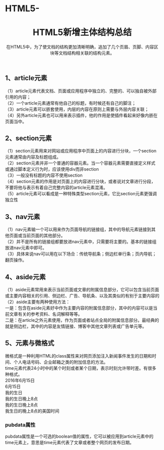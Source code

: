 # HTML5-
<header>
        <h1>HTML5新增主体结构总结</h1>
        <aside>在HTML5中，为了使文档的结构更加清晰明确，追加了几个页眉、页脚、内容区块等文档结构相关联的结构元素。</aside>
    </header>
    <main>
        <section>
            <article>
                <section><h2>1、article元素</h2></section>
                <section>
                    <p>
                        <section>（1）article元素代表文档、页面或应用程序中独立的、完整的、可以独自被外部引用的内容；</section>
                        <section>（2）一个article元素通常有他自己的标题，有时候还有自己的脚注；</section>
                        <section>（3）article元素可以嵌套使用，内层的内容在原则上需要与外层内容关联；</section>
                        <section>（4）另外article元素也可以用来表示插件，他的作用是使插件看起来好像内嵌在页面当中。</section>
                    </p>
                </section>
            </article>
        </section>
        <section>
            <article>
                <section><h2>2、section元素</h2></section>
                <section>
                    <p>
                        <section>（1）section元素用来对网站或应用程序中页面上的内容进行分块，一个section元素通常由内容及标题组成。</section>
                        <section>（2）section元素并非一个普通的容器元素。当一个容器元素需要直接定义样式或通过脚本定义行为时，应该使用div而非section</section>
                        <section>（3）一般没有标题的内容不使用section</section>
                        <section>（4）section元素的作用是对页面上的内容进行分块，或者说对文章进行分段，不要将他与表示有着自己完整内容的article元素混淆。</section>
                        <section>（5）article元素可以看成是一种特殊类型section元素，它比section元素更强调独立性</section>
                    </p>
                </section>
            </article>
        </section>
        <section>
            <article>
                <section><h2>3、nav元素</h2></section>
                <section>
                    <p>
                        <section>（1）nav元素输一个可以用来作为页面导航的链接组，其中的导航元素链接到其他页面或当前页面的其他部分。</section>
                        <section>（2）并不是所有的链接组都要放进nav元素中，只需要将主要的。基本的链接组放进nav元素中即可。</section>
                        <section>（3）具体来说nav可以用在以下场合：传统导航条；侧边栏单行条；页内导航；翻页操作。</section>
                    </p>
                </section>
                <section>
                    <article>
                        <section><h2>4、aside元素</h2></section>
                        <section>
                            <p>
                                <section>（1）aside元素常用来表示当前页面或文章的附属信息部分，它可以包含当前页面或主要内容相关的引用、侧边栏、广告、导航条、以及其类似的有别于主要内容的</section>
                                <section>（2）aside主要有两种使用方法：
                                    <section>一是：包含在aside元素好中作为主要内容的附属信息部分，其中的内容可以是当前文章有关的参考资料、名词解释等等。</section>
                                    <section>二是：在article之外元素使用，作为页面或者站点全局的附属信息部分。最经典的就是侧边栏，其中的内容是友情链接、博客中其他文章列表或广告单元等。</section>
                                </section>
                            </p>
                        </section>
                    </article>
                </section>
                <section>
                    <article>
                        <section><h2>5、元素与微格式</h2></section>
                        <p>
                            <section>微格式是一种利用HTML的class属性来对网页添加注入新闻事件发生的日期和时间、个人电话号码、企业邮箱之类的附加信息的方法。</section>
                            <section>time元素代表24小时中的某个时刻或者某个日期，表示时刻允许带时差。有很多种格式。
                                <section><time datatime="2016-6-15">2016年6月15日</time></section>
                                <section><time datatime="2016-6-15">6月15日</time></section>
                                <section><time datatime="2016-6-15">我的生日</time></section>
                                <section><time datatime="2016-6-15T20:00">我的生日晚上8点</time></section>
                                <section><time datatime="2016-6-15T20:00Z">我的生日晚上8点</time></section>
                                <section><time datatime="2016-6-15T20:00+09：00">我生日的晚上8点的美国时间</time></section>
                            </section>
                            <section>
                                <h3>pubdata属性</h3>
                                <section>pubdata属性是一个可选的boolean值的属性，它可以被应用到article元素中的time元素上，意思是time元素代表了文章或者整个网页的发布日期。</section>
                            </section>
                        </p>
                    </article>
                </section>
            </article>
        </section>
    </main>
